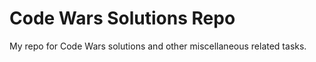 # Code Wars Solutions Repo

My repo for Code Wars solutions and other miscellaneous related tasks.

